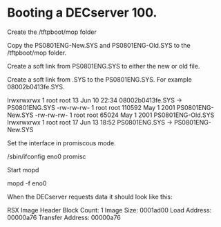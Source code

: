 # Booting a DECserver 100.

Create the /tftpboot/mop folder

Copy the PS0801ENG-New.SYS and PS0801ENG-Old.SYS to the /tftpboot/mop folder.

Create a soft link from PS0801ENG.SYS to either the new or old file.

Create a soft link from <MAC-address of DECserver>.SYS to the PS0801ENG.SYS. For example  08002b0413fe.SYS.

lrwxrwxrwx 1 root root     13 Jun 10 22:34 08002b0413fe.SYS -> PS0801ENG.SYS
-rw-rw-rw- 1 root root 110592 May  1  2001 PS0801ENG-New.SYS
-rw-rw-rw- 1 root root  65024 May  1  2001 PS0801ENG-Old.SYS
lrwxrwxrwx 1 root root     17 Jun 13 18:52 PS0801ENG.SYS -> PS0801ENG-New.SYS

Set the interface in promiscous mode.

/sbin/ifconfig eno0 promisc

Start mopd

mopd -f eno0


When the DECserver requests data it should look like this:

RSX Image
Header Block Count: 1
Image Size:         0001ad00
Load Address:       00000a76
Transfer Address:   00000a76


